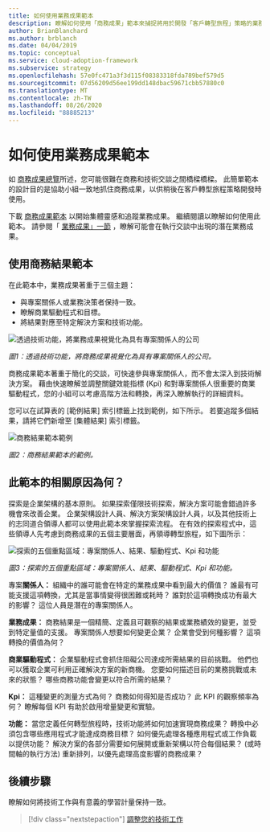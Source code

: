 ```yaml
---
title: 如何使用業務成果範本
description: 瞭解如何使用「商務成果」範本來捕捉將用於開發「客戶轉型旅程」策略的業務成果。
author: BrianBlanchard
ms.author: brblanch
ms.date: 04/04/2019
ms.topic: conceptual
ms.service: cloud-adoption-framework
ms.subservice: strategy
ms.openlocfilehash: 57e0fc471a3f3d115f08383318fda789bef579d5
ms.sourcegitcommit: 07d56209d56ee199dd148dbac59671cbb57880c0
ms.translationtype: MT
ms.contentlocale: zh-TW
ms.lasthandoff: 08/26/2020
ms.locfileid: "88885213"
---
```

# <a name="how-to-use-the-business-outcome-template"></a>如何使用業務成果範本

如 [商務成果總覽](./index.md)所述，您可能很難在商務和技術交談之間橋樑橋樑。 此簡單範本的設計目的是協助小組一致地抓住商務成果，以供稍後在客戶轉型旅程策略開發時使用。

下載 [商務成果範本](https://raw.githubusercontent.com/microsoft/CloudAdoptionFramework/master/strategy/business-outcome-template.xlsx) 以開始集體靈感和追蹤業務成果。 繼續閱讀以瞭解如何使用此範本。 請參閱「 [業務成果」一節](./index.md) ，瞭解可能會在執行交談中出現的潛在業務成果。

## <a name="use-the-business-outcome-template"></a>使用商務結果範本

在此範本中，業務成果著重于三個主題：

- 與專案關係人或業務決策者保持一致。
- 瞭解商業驅動程式和目標。
- 將結果對應至特定解決方案和技術功能。

![透過技術功能，將業務成果視覺化為具有專案關係人的公司](../../_images/strategy/business-outcome-house.png)

*圖1：透過技術功能，將商務成果視覺化為具有專案關係人的公司。*

商務成果範本著重于簡化的交談，可快速參與專案關係人，而不會太深入到技術解決方案。 藉由快速瞭解並調整關鍵效能指標 (Kpi) 和對專案關係人很重要的商業驅動程式，您的小組可以考慮高階方法和轉換，再深入瞭解執行的詳細資料。

您可以在試算表的 [範例結果] 索引標籤上找到範例，如下所示。 若要追蹤多個結果，請將它們新增至 [集體結果] 索引標籤。

![商務結果範本範例](../../_images/strategy/business-outcome-template.png)

*圖2：商務結果範本的範例。*

## <a name="why-is-this-template-relevant"></a>此範本的相關原因為何？

探索是企業架構的基本原則。 如果探索僅限技術探索，解決方案可能會錯過許多機會來改善企業。 企業架構設計人員、解決方案架構設計人員，以及其他技術上的志同道合領導人都可以使用此範本來掌握探索流程。 在有效的探索程式中，這些領導人先考慮到商務成果的五個主要層面，再領導轉型旅程，如下圖所示：

![探索的五個重點區域：專案關係人、結果、驅動程式、Kpi 和功能](../../_images/strategy/business-outcome-focus-areas.png)

*圖3：探索的五個重點區域：專案關係人、結果、驅動程式、Kpi 和功能。*

專案**關係人：** 組織中的誰可能會在特定的業務成果中看到最大的價值？ 誰最有可能支援這項轉換，尤其是當事情變得很困難或耗時？ 誰對於這項轉換成功有最大的影響？ 這位人員是潛在的專案關係人。

**業務成果：** 商務結果是一個精簡、定義且可觀察的結果或業務績效的變更，並受到特定量值的支援。 專案關係人想要如何變更企業？ 企業會受到何種影響？ 這項轉換的價值為何？

**商業驅動程式：** 企業驅動程式會抓住阻礙公司達成所需結果的目前挑戰。 他們也可以獲取企業可利用正確解決方案的新商機。 您要如何描述目前的業務挑戰或未來的狀態？ 哪些商務功能會變更以符合所需的結果？

**Kpi：** 這種變更的測量方式為何？ 商務如何得知是否成功？ 此 KPI 的觀察頻率為何？ 瞭解每個 KPI 有助於啟用增量變更和實驗。

**功能：** 當您定義任何轉型旅程時，技術功能將如何加速實現商務成果？ 轉換中必須包含哪些應用程式才能達成商務目標？ 如何優先處理各種應用程式或工作負載以提供功能？ 解決方案的各部分需要如何展開或重新架構以符合每個結果？  (或時間軸的執行方法) 重新排列，以優先處理高度影響的商務成果？

## <a name="next-steps"></a>後續步驟

瞭解如何將技術工作與有意義的學習計量保持一致。

> [!div class="nextstepaction"]
> [調整您的技術工作](../learning-metrics.md)
